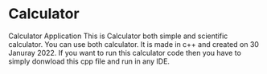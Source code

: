 # Calculator
Calculator Application
This is Calculator both simple and scientific calculator. You can use both calculator. It is made in c++ and created on 30 Januray 2022.
If you want to run this calculator code then you have to simply donwload this cpp file and run in any IDE.
